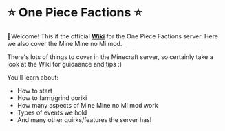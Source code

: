 # ⭐ One Piece Factions ⭐
🎉Welcome! This if the official **[Wiki](https://github.com/Saajitaro/One-Piece-Factions/wiki)** for the One Piece Factions server. Here we also cover the Mine Mine no Mi mod.

There's lots of things to cover in the Minecraft server, so certainly take a look at the Wiki for guidaance and tips :)

You'll learn about:
- How to start
- How to farm/grind doriki
- How many aspects of Mine Mine no Mi mod work
- Types of events we hold
- And many other quirks/features the server has!

